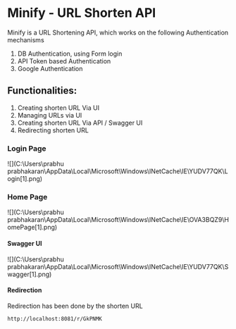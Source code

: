 # **Minify - URL Shorten API**

Minify is a URL Shortening API, which works on the following Authentication mechanisms

1. DB Authentication, using Form login
2. API Token based Authentication
3. Google Authentication

## Functionalities:

1. Creating shorten URL Via UI
2. Managing URLs via UI
3. Creating shorten URL Via API / Swagger UI
4. Redirecting shorten URL

### Login Page

![](C:\Users\prabhu prabhakaran\AppData\Local\Microsoft\Windows\INetCache\IE\YUDV77QK\Login[1].png)

### Home Page

![](C:\Users\prabhu prabhakaran\AppData\Local\Microsoft\Windows\INetCache\IE\OVA3BQZ9\HomePage[1].png)

#### Swagger UI

![](C:\Users\prabhu prabhakaran\AppData\Local\Microsoft\Windows\INetCache\IE\YUDV77QK\Swagger[1].png)

#### Redirection

Redirection has been done by the shorten URL

```
http://localhost:8081/r/GkPNMK
```

